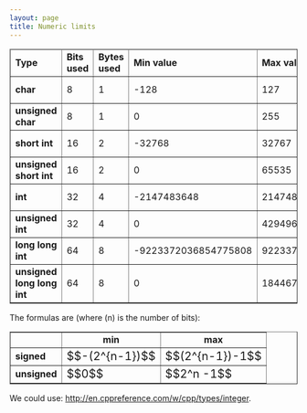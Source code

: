```yaml
---
layout: page
title: Numeric limits
---
```


<script src="https://cdn.mathjax.org/mathjax/latest/MathJax.js?config=TeX-MML-AM_CHTML" async="" type="text/javascript">// <![CDATA[
// ]]></script>
<table border="1px">
<thead>
<tr>
<td><strong>Type</strong></td>
<td><strong>Bits used</strong></td>
<td><strong>Bytes used</strong></td>
<td><strong>Min value</strong></td>
<td><strong>Max value</strong></td>
<td><center><strong>Min formula</strong></center></td>
<td><center><strong>Max formula</strong></center></td>
</tr>
</thead>
<tbody>
<tr>
<td><strong>char</strong></td>
<td>8</td>
<td>1</td>
<td>-128</td>
<td>127</td>
<td style="text-align: center;">$$-(2^{7})$$</td>
<td>$$2^{7}-1$$</td>
</tr>
<tr>
<td><strong>unsigned char</strong></td>
<td>8</td>
<td>1</td>
<td>0</td>
<td>255</td>
<td>$$0$$</td>
<td>$$2^{8}-1$$</td>
</tr>
<tr>
<td><strong>short int</strong></td>
<td>16</td>
<td>2</td>
<td>-32768</td>
<td>32767</td>
<td>$$-(2^{15})$$</td>
<td>$$2^{15}-1$$</td>
</tr>
<tr>
<td><strong>unsigned short int</strong></td>
<td>16</td>
<td>2</td>
<td>0</td>
<td>65535</td>
<td>$$0$$</td>
<td>$$2^{16}-1$$</td>
</tr>
<tr>
<td><strong>int</strong></td>
<td>32</td>
<td>4</td>
<td>-2147483648</td>
<td>2147483647</td>
<td>$$-(2^{31})$$</td>
<td>$$2^{31}-1$$</td>
</tr>
<tr>
<td><strong>unsigned int</strong></td>
<td>32</td>
<td>4</td>
<td>0</td>
<td>4294967295</td>
<td>$$0$$</td>
<td>$$2^{32}-1$$</td>
</tr>
<tr>
<td><strong>long long int</strong></td>
<td>64</td>
<td>8</td>
<td>-9223372036854775808</td>
<td>9223372036854775807</td>
<td>$$-(2^{63})$$</td>
<td>$$2^{63}-1$$</td>
</tr>
<tr>
<td><strong>unsigned long long int</strong></td>
<td>64</td>
<td>8</td>
<td>0</td>
<td>18446744073709551615</td>
<td>$$0$$</td>
<td>$$2^{64}-1$$</td>
</tr>
</tbody>
</table>
<p>The formulas are (where (n) is the number of bits):</p>
<table border="1px">
<tbody>
<tr>
<td></td>
<td style="text-align: center;"><strong>min</strong></td>
<td style="text-align: center;"><strong>max</strong></td>
</tr>
<tr>
<td><strong>signed</strong></td>
<td><span style="font-size: 20px;">$$-(2^{n-1})$$</span></td>
<td><span style="font-size: 20px;">$$(2^{n-1})-1$$</span></td>
</tr>
<tr>
<td><strong>unsigned </strong></td>
<td><span style="font-size: 20px;">$$0$$</span></td>
<td><span style="font-size: 20px;">$$2^n -1$$</span></td>
</tr>
</tbody>
</table>
We could use: <a href="http://en.cppreference.com/w/cpp/types/integer" target="_blank">http://en.cppreference.com/w/cpp/types/integer</a>.
